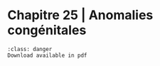 # Chapitre 25 | Anomalies congénitales

```{admonition} Copyright
:class: danger
Download available in pdf
```
